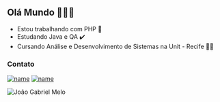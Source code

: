 ## Olá Mundo 👋:technologist:
  

- Estou trabalhando com PHP :elephant: 
- Estudando Java e QA :heavy_check_mark:
- Cursando Análise e Desenvolvimento de Sistemas na Unit - Recife :student:

### Contato
[![name](https://img.shields.io/badge/LinkedIn-0077B5?style=for-the-badge&logo=linkedin&logoColor=white)](https://www.linkedin.com/in/jo%C3%A3o-gabriel-melo-001/)
[![name](https://img.shields.io/badge/Gmail-D14836?style=for-the-badge&logo=gmail&logoColor=white)](mailto:joaomeloswe@gmail.com)

 <img src="https://github-readme-stats.vercel.app/api?username=joaogrbm&show_icons=true&theme=react&count_private=true&include_all_commits=true" alt="João Gabriel Melo" />




